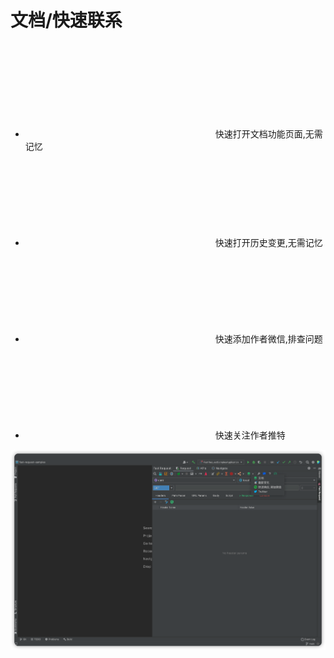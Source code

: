 # 文档/快速联系

- <svg class="icon svg-icon" aria-hidden="true"><use xlink:href="#icon-doc1"></use></svg> 快速打开文档功能页面,无需记忆
- <svg class="icon svg-icon" aria-hidden="true"><use xlink:href="#icon-changelog"></use></svg> 快速打开历史变更,无需记忆
- <svg class="icon svg-icon" aria-hidden="true"><use xlink:href="#icon-weixin"></use></svg> 快速添加作者微信,排查问题
- <svg class="icon svg-icon" aria-hidden="true"><use xlink:href="#icon-twitter"></use></svg> 快速关注作者推特

![docAndContact](/img/docAndContact.png)
